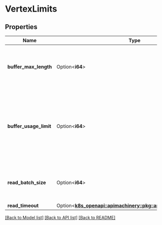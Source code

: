 # VertexLimits

## Properties

Name | Type | Description | Notes
------------ | ------------- | ------------- | -------------
**buffer_max_length** | Option<**i64**> | BufferMaxLength is used to define the max length of a buffer. It overrides the settings from pipeline limits. | [optional]
**buffer_usage_limit** | Option<**i64**> | BufferUsageLimit is used to define the percentage of the buffer usage limit, a valid value should be less than 100, for example, 85. It overrides the settings from pipeline limits. | [optional]
**read_batch_size** | Option<**i64**> | Read batch size from the source or buffer. It overrides the settings from pipeline limits. | [optional]
**read_timeout** | Option<[**k8s_openapi::apimachinery::pkg::apis::meta::v1::Duration**](k8s_openapi::apimachinery::pkg::apis::meta::v1::Duration.md)> |  | [optional]

[[Back to Model list]](../README.md#documentation-for-models) [[Back to API list]](../README.md#documentation-for-api-endpoints) [[Back to README]](../README.md)


